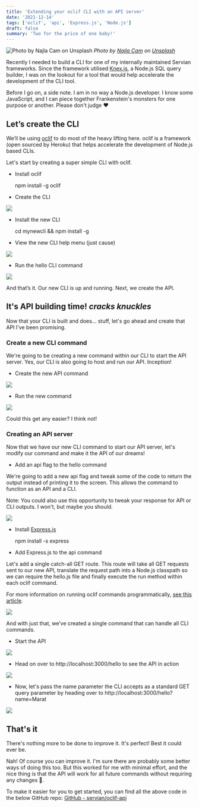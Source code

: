 ```yaml
---
title: 'Extending your oclif CLI with an API server'
date: '2021-12-14'
tags: ['oclif', 'api', 'Express.js', 'Node.js']
draft: false
summary: 'Two for the price of one baby!'
---
```


![Photo by [Najla Cam](https://unsplash.com/@najlacam?utm_source=medium&utm_medium=referral) on [Unsplash](https://unsplash.com?utm_source=medium&utm_medium=referral)](https://cdn-images-1.medium.com/max/15054/0*EUaI_bq4AOza7Mx8)
_Photo by [Najla Cam](https://unsplash.com/@najlacam?utm_source=medium&utm_medium=referral) on [Unsplash](https://unsplash.com?utm_source=medium&utm_medium=referral)_

Recently I needed to build a CLI for one of my internally maintained Servian frameworks. Since the framework utilised [Knex.js](https://knexjs.org/), a Node.js SQL query builder, I was on the lookout for a tool that would help accelerate the development of the CLI tool.

Before I go on, a side note. I am in no way a Node.js developer. I know some JavaScript, and I can piece together Frankenstein's monsters for one purpose or another. Please don't judge ❤

## Let’s create the CLI

We’ll be using [oclif](https://oclif.io/) to do most of the heavy lifting here. oclif is a framework (open sourced by Heroku) that helps accelerate the development of Node.js based CLIs.

Let's start by creating a super simple CLI with oclif.

- Install oclif

  npm install -g oclif

- Create the CLI

![](https://cdn-images-1.medium.com/max/3588/1*1xvm2G9pzvlk-eqO5RlCfw.png)

- Install the new CLI

  cd mynewcli && npm install -g

- View the new CLI help menu (just cause)

![](https://cdn-images-1.medium.com/max/2616/1*zlRQu1xbq2vYipPMpwPV8g.png)

- Run the hello CLI command

![](https://cdn-images-1.medium.com/max/2832/1*15wdw82KZl2FY-iVNNXFhw.png)

And that’s it. Our new CLI is up and running. Next, we create the API.

## It's API building time! _cracks knuckles_

Now that your CLI is built and does… stuff, let's go ahead and create that API I’ve been promising.

### Create a new CLI command

We're going to be creating a new command within our CLI to start the API server. Yes, our CLI is also going to host and run our API. Inception!

- Create the new API command

![](https://cdn-images-1.medium.com/max/2940/1*vmJLt9W7dD81tfW600f-Ug.png)

- Run the new command

![](https://cdn-images-1.medium.com/max/3444/1*UFUI5uDJ12S4WrzE9ShZvg.png)

Could this get any easier? I think not!

### Creating an API server

Now that we have our new CLI command to start our API server, let's modify our command and make it the API of our dreams!

- Add an api flag to the hello command

We're going to add a new api flag and tweak some of the code to return the output instead of printing it to the screen. This allows the command to function as an API and a CLI.

Note: You could also use this opportunity to tweak your response for API or CLI outputs. I won't, but maybe you should.

![](https://cdn-images-1.medium.com/max/3048/1*37cdVwVyiV7U--bk21bdDg.png)

- Install [Express.js](https://expressjs.com/)

  npm install -s express

- Add Express.js to the api command

Let's add a single catch-all GET route. This route will take all GET requests sent to our new API, translate the request path into a Node.js classpath so we can require the hello.js file and finally execute the run method within each oclif command.

For more information on running oclif commands programmatically, [see this article](https://oclif.io/docs/running_programmatically).

![](https://cdn-images-1.medium.com/max/3192/1*VnzrakdLF48P2Q6zKU6xxg.png)

And with just that, we’ve created a single command that can handle all CLI commands.

- Start the API

![](https://cdn-images-1.medium.com/max/2760/1*itM2mdy4mLs7WRKoYpp5TQ.png)

- Head on over to http://localhost:3000/hello to see the API in action

![](https://cdn-images-1.medium.com/max/3176/1*XlJSCyV_Bb42b6FzwWy2Tw.png)

- Now, let's pass the name parameter the CLI accepts as a standard GET query parameter by heading over to http://localhost:3000/hello?name=Marat

![](https://cdn-images-1.medium.com/max/3176/1*M_4bEkc3nZjpMvPgSjbiVA.png)

## That's it

There's nothing more to be done to improve it. It's perfect! Best it could ever be.

Nah! Of course you can improve it. I'm sure there are probably some better ways of doing this too. But this worked for me with minimal effort, and the nice thing is that the API will work for all future commands without requiring any changes 🤞.

To make it easier for you to get started, you can find all the above code in the below GitHub repo: [GitHub - servian/oclif-api](https://github.com/servian/oclif-api)
